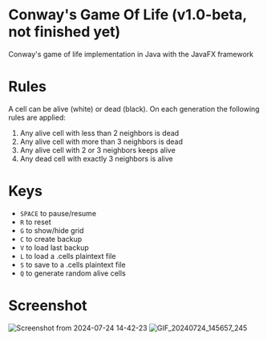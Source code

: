 # Conway's Game Of Life (v1.0-beta, not finished yet)
Conway's game of life implementation in Java with the JavaFX framework

# Rules
A cell can be alive (white) or dead (black). On each generation the following rules are applied:
1. Any alive cell with less than 2 neighbors is dead
2. Any alive cell with more than 3 neighbors is dead
3. Any alive cell with 2 or 3 neighbors keeps alive
4. Any dead cell with exactly 3 neighbors is alive

# Keys
* `SPACE` to pause/resume
* `R` to reset
* `G` to show/hide grid
* `C` to create backup
* `V` to load last backup
* `L` to load a .cells plaintext file
* `S` to save to a .cells plaintext file
* `Q` to generate random alive cells

# Screenshot
![Screenshot from 2024-07-24 14-42-23](https://github.com/user-attachments/assets/385d9cc5-8c06-4a3e-999b-7de0d1669b75)
![GIF_20240724_145657_245](https://github.com/user-attachments/assets/2538f265-696f-4c65-94d8-abab43950d72)
